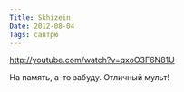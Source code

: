 ```yaml
---
Title: Skhizein
Date: 2012-08-04
Tags: саптрю
---
```


http://youtube.com/watch?v=qxoO3F6N81U

На память, а-то забуду. Отличный мульт!